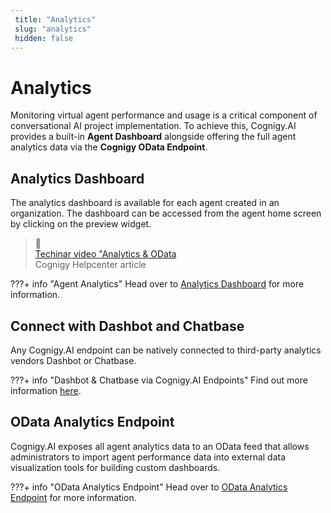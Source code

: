 ```yaml
---
 title: "Analytics" 
 slug: "analytics" 
 hidden: false 
---
```

# Analytics

Monitoring virtual agent performance and usage is a critical component of conversational AI project implementation. To achieve this, Cognigy.AI provides a built-in **Agent Dashboard** alongside offering the full agent analytics data via the **Cognigy OData Endpoint**.

## Analytics Dashboard
<div class="divider"></div>

The analytics dashboard is available for each agent created in an organization. The dashboard can be accessed from the agent home screen by clicking on the preview widget.

<blockquote class="callout callout_info" theme="📘">
    <span class="callout-icon">📘</span>
    <div class="callout-heading">
      <div class="callout-text">
         <a href="https://support.cognigy.com/hc/en-us/articles/360019467199-Cognigy-Sessions-Analytics-OData" target="_blank" >Techinar video "Analytics & OData</a>
      </div>
      <div class="callout-subtext">
            Cognigy Helpcenter article
      </div>
   </div>
</blockquote>

???+ info "Agent Analytics"
    Head over to [Analytics Dashboard]({{config.site_url}}ai/tools/analytics/agents-analytics/) for more information.

## Connect with Dashbot and Chatbase
<div class="divider"></div>

Any Cognigy.AI endpoint can be natively connected to third-party analytics vendors Dashbot or Chatbase.

???+ info "Dashbot & Chatbase via Cognigy.AI Endpoints"
    Find out more information [here]({{config.site_url}}ai/endpoints/data-protection-and-analytics/#external-analytics-services/).

## OData Analytics Endpoint
<div class="divider"></div>

Cognigy.AI exposes all agent analytics data to an OData feed that allows administrators to import agent performance data into external data visualization tools for building custom dashboards.

???+ info "OData Analytics Endpoint"
    Head over to [OData Analytics Endpoint]({{config.site_url}}ai/tools/analytics/odata-analytics-endpoint/) for more information.